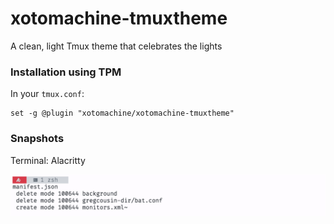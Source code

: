 # xotomachine-tmuxtheme

A clean, light Tmux theme that celebrates the lights 

### Installation using TPM

In your `tmux.conf`:
```
set -g @plugin "xotomachine/xotomachine-tmuxtheme"
```

### Snapshots

Terminal: Alacritty

![Snap 1](snaps/image.png)
